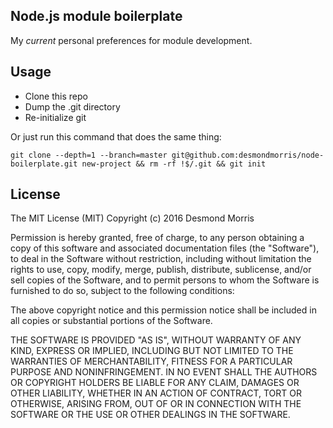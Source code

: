 ## Node.js module boilerplate

My *current* personal preferences for module development.

## Usage

* Clone this repo
* Dump the .git directory
* Re-initialize git

Or just run this command that does the same thing:

`git clone --depth=1 --branch=master git@github.com:desmondmorris/node-boilerplate.git new-project && rm -rf !$/.git && git init`


## License

The MIT License (MIT)
Copyright (c) 2016 Desmond Morris

Permission is hereby granted, free of charge, to any person obtaining a copy of this software and associated documentation files (the "Software"), to deal in the Software without restriction, including without limitation the rights to use, copy, modify, merge, publish, distribute, sublicense, and/or sell copies of the Software, and to permit persons to whom the Software is furnished to do so, subject to the following conditions:

The above copyright notice and this permission notice shall be included in all copies or substantial portions of the Software.

THE SOFTWARE IS PROVIDED "AS IS", WITHOUT WARRANTY OF ANY KIND, EXPRESS OR IMPLIED, INCLUDING BUT NOT LIMITED TO THE WARRANTIES OF MERCHANTABILITY, FITNESS FOR A PARTICULAR PURPOSE AND NONINFRINGEMENT. IN NO EVENT SHALL THE AUTHORS OR COPYRIGHT HOLDERS BE LIABLE FOR ANY CLAIM, DAMAGES OR OTHER LIABILITY, WHETHER IN AN ACTION OF CONTRACT, TORT OR OTHERWISE, ARISING FROM, OUT OF OR IN CONNECTION WITH THE SOFTWARE OR THE USE OR OTHER DEALINGS IN THE SOFTWARE.
